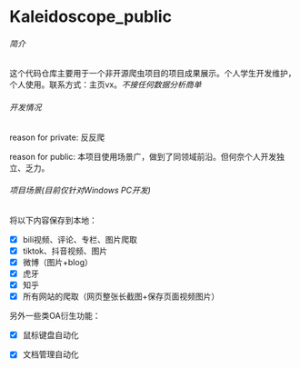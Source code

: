 # Kaleidoscope_public
###### 简介

这个代码仓库主要用于一个非开源爬虫项目的项目成果展示。个人学生开发维护，个人使用。联系方式：主页vx。*不接任何数据分析商单*

###### 开发情况

reason for private: 反反爬

reason for public: 本项目使用场景广，做到了同领域前沿。但何奈个人开发独立、乏力。

###### 项目场景(目前仅针对Windows PC开发)

将以下内容保存到本地：

-   [x] bili视频、评论、专栏、图片爬取
-   [x] tiktok、抖音视频、图片
-   [x] 微博（图片+blog）
-   [x] 虎牙
-   [x] 知乎
-   [x] 所有网站的爬取（网页整张长截图+保存页面视频图片）

另外一些类OA衍生功能：

-   [x] 鼠标键盘自动化

-   [x] 文档管理自动化

    

